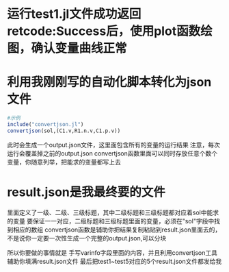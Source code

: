 # 运行test1.jl文件成功返回retcode:Success后，使用plot函数绘图，确认变量曲线正常
# 利用我刚刚写的自动化脚本转化为json文件
```julia
#示例
include("convertjson.jl")
convertjson(sol,(C1.v,R1.n.v,C1.p.v))
```
此时会生成一个output.json文件，这里面包含所有的变量的运行结果
注意，每次运行会覆盖掉之前的output.json
convertjson函数里面可以同时存放任意个数个变量，你随意列举，把能求的变量都写上去
# result.json是我最终要的文件
里面定义了一级、二级、三级标题，其中二级标题和三级标题都对应着sol中能求的变量
要保证一一对应，二级标题和三级标题里面的变量，必须在"sol"字段中找到相应的数组
convertjson函数是辅助你把结果复制粘贴到result.json里面去的，不是说你一定要一次性生成一个完整的output.json,可以分块

所以你要做的事情就是
手写varinfo字段里面的内容，并且利用convertjson工具辅助你填满result.json文件
最后把test1~test5对应的5个result.json文件都发给我